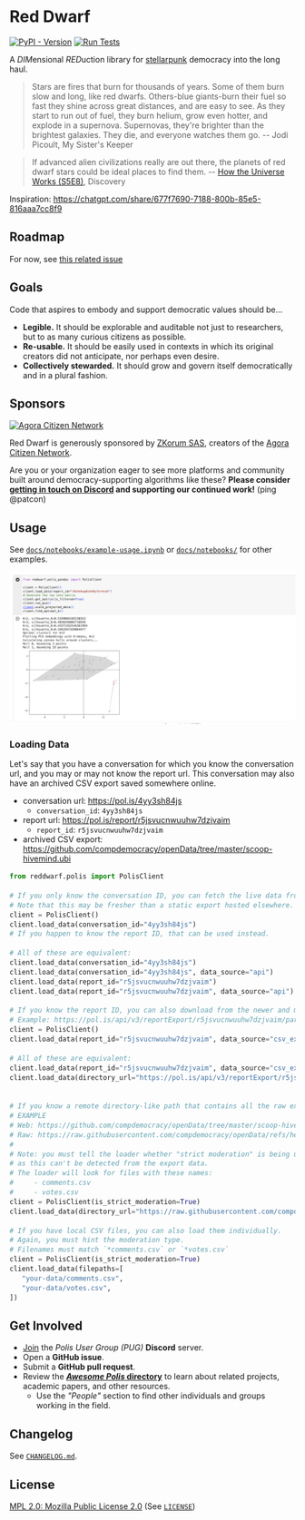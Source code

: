 # Red Dwarf

[![PyPI - Version](https://img.shields.io/pypi/v/red-dwarf)][pypi]
[![Run Tests](https://github.com/polis-community/red-dwarf-democracy/actions/workflows/test.yml/badge.svg)](https://github.com/polis-community/red-dwarf-democracy/actions/workflows/test.yml)

A <em>DIM</em>ensional <em>RED</em>uction library for [stellarpunk][] democracy into the long haul.

> Stars are fires that burn for thousands of years. Some of them burn slow and
> long, like red dwarfs. Others-blue giants-burn their fuel so fast they shine
> across great distances, and are easy to see. As they start to run out of
> fuel, they burn helium, grow even hotter, and explode in a supernova.
> Supernovas, they're brighter than the brightest galaxies. They die, and
> everyone watches them go. -- Jodi Picoult, My Sister's Keeper

> If advanced alien civilizations really are out there, the planets of red
> dwarf stars could be ideal places to find them. -- [How the Universe Works
> (S5E8)](https://youtu.be/3Lq-mI6lgmA?t=375), Discovery

Inspiration: https://chatgpt.com/share/677f7690-7188-800b-85e5-816aaa7cc8f9

## Roadmap

For now, see [this related issue](https://github.com/patcon/red-dwarf/issues/4)

## Goals

Code that aspires to embody and support democratic values should be...

- **Legible.** It should be explorable and auditable not just to researchers, but to as many curious citizens as possible.
- **Re-usable.** It should be easily used in contexts in which its original creators did not anticipate, nor perhaps even desire.
- **Collectively stewarded.** It should grow and govern itself democratically and in a plural fashion.

## Sponsors

<p>
  <a href="https://agoracitizen.network" rel="noopener sponsored" target="_blank"><img width="167" src="https://agoracitizen.network/images/big_logo_agora.png" alt="Agora Citizen Network" title="Where citizens converge to exchange and debate ideas" loading="lazy" /></a>
</p>

Red Dwarf is generously sponsored by [ZKorum SAS](https://zkorum.com), creators of the [Agora Citizen Network](https://agoracitizen.network).

Are you or your organization eager to see more platforms and community built around democracy-supporting algorithms like these? **Please consider [getting in touch on Discord](#get-involved) and supporting our continued work!** (ping @patcon)

## Usage

See [`docs/notebooks/example-usage.ipynb`][notebook] or [`docs/notebooks/`][notebooks] for other examples.

[![screen of the sample jupyter notebook](docs/notebook-screenshot.png)][notebook]

### Loading Data

Let's say that you have a conversation for which you know the conversation url, and you may or may not know the report url. This conversation may also have an archived CSV export saved somewhere online.

- conversation url: https://pol.is/4yy3sh84js
   - `conversation_id`: `4yy3sh84js`
- report url: https://pol.is/report/r5jsvucnwuuhw7dzjvaim
   - `report_id`: `r5jsvucnwuuhw7dzjvaim`
- archived CSV export: https://github.com/compdemocracy/openData/tree/master/scoop-hivemind.ubi

```py
from reddwarf.polis import PolisClient

# If you only know the conversation ID, you can fetch the live data from the Polis APIs.
# Note that this may be fresher than a static export hosted elsewhere.
client = PolisClient()
client.load_data(conversation_id="4yy3sh84js")
# If you happen to know the report ID, that can be used instead.

# All of these are equivalent:
client.load_data(conversation_id="4yy3sh84js")
client.load_data(conversation_id="4yy3sh84js", data_source="api")
client.load_data(report_id="r5jsvucnwuuhw7dzjvaim")
client.load_data(report_id="r5jsvucnwuuhw7dzjvaim", data_source="api")

# If you know the report ID, you can also download from the newer and more official CSV export API endpoint:
# Example: https://pol.is/api/v3/reportExport/r5jsvucnwuuhw7dzjvaim/participant-votes.csv
client = PolisClient()
client.load_data(report_id="r5jsvucnwuuhw7dzjvaim", data_source="csv_export")

# All of these are equivalent:
client.load_data(report_id="r5jsvucnwuuhw7dzjvaim", data_source="csv_export")
client.load_data(directory_url="https://pol.is/api/v3/reportExport/r5jsvucnwuuhw7dzjvaim/")


# If you know a remote directory-like path that contains all the raw export files, you can use that.
# EXAMPLE
# Web: https://github.com/compdemocracy/openData/tree/master/scoop-hivemind.ubi
# Raw: https://raw.githubusercontent.com/compdemocracy/openData/refs/heads/master/scoop-hivemind.ubi/
#
# Note: you must tell the loader whether "strict moderation" is being used,
# as this can't be detected from the export data.
# The loader will look for files with these names:
#     - comments.csv
#     - votes.csv
client = PolisClient(is_strict_moderation=True)
client.load_data(directory_url="https://raw.githubusercontent.com/compdemocracy/openData/refs/heads/master/scoop-hivemind.ubi/")

# If you have local CSV files, you can also load them individually.
# Again, you must hint the moderation type.
# Filenames must match `*comments.csv` or `*votes.csv`
client = PolisClient(is_strict_moderation=True)
client.load_data(filepaths=[
   "your-data/comments.csv",
   "your-data/votes.csv",
])
```

## Get Involved

- [Join][pug-discord] the _Polis User Group (PUG)_ **Discord** server.
- Open a **GitHub issue**.
- Submit a **GitHub pull request**.
- Review the [**_Awesome Polis_ directory**][awesome-polis] to learn about related projects, academic papers, and other resources.
   - Use the _"People"_ section to find other individuals and groups working in the field.


## Changelog

See [`CHANGELOG.md`][changelog].

## License

[MPL 2.0: Mozilla Public License 2.0][mplv2] (See [`LICENSE`][license])

<!-- Links -->
   [pypi]: https://pypi.org/project/red-dwarf/
   [stellarpunk]: https://www.youtube.com/watch?v=opnkQVZrhAw
   [notebook]: https://github.com/polis-community/red-dwarf/blob/main/docs/notebooks/example-usage.ipynb
   [notebooks]: https://github.com/polis-community/red-dwarf/tree/main/docs/notebooks/
   [ZKorum]: https://github.com/zkorum
   [agora]: https://agoracitizen.network/
   [ngi-funding]: https://trustchain.ngi.eu/zkorum/
   [MPLv2]: https://choosealicense.com/licenses/mpl-2.0/
   [license]: https://github.com/polis-community/red-dwarf/blob/main/LICENSE
   [pug-discord]: https://discord.com/invite/wFWB8kzQpP
   [awesome-polis]: http://patcon.github.io/awesome-polis/
   [changelog]: CHANGELOG.md
